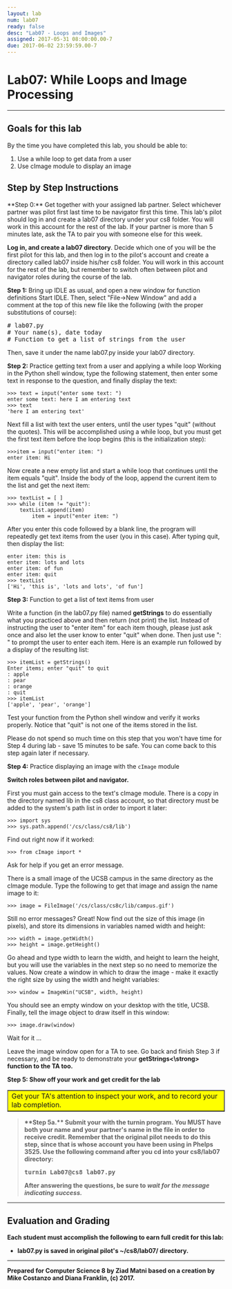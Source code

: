 ```yaml
---
layout: lab
num: lab07
ready: false
desc: "Lab07 - Loops and Images"
assigned: 2017-05-31 08:00:00.00-7
due: 2017-06-02 23:59:59.00-7
---
```


<div markdown='1'>

<h1>Lab07: While Loops and Image Processing</h1>

<hr>
<h2>Goals for this lab</h2>

By the time you have completed this lab, you should be able to:
<ol>
<li>Use a while loop to get data from a user</li>
<li>Use cImage module to display an image</li>
</ol>

<h2>Step by Step Instructions</h2>
**Step 0:** Get together with your assigned lab partner.
Select whichever partner was pilot first last time to be navigator first this time. This lab's pilot should log in and create a lab07 directory under your cs8 folder. You will work in this account for the rest of the lab. If your partner is more than 5 minutes late, ask the TA to pair you with someone else for this week.

<b>Log in, and create a lab07 directory</b>.
Decide which one of you will be the first pilot for this lab, and then log in to the pilot's account and create a directory called lab07 inside his/her cs8 folder. You will work in this account for the rest of the lab, but remember to switch often between pilot and navigator roles during the course of the lab.

**Step 1:** Bring up IDLE as usual, and open a new window for function definitions
Start IDLE. Then, select &quot;File-&gt;New Window&quot; and add a comment at the top of this new file like the following (with the proper substitutions of course): 

<pre>
# lab07.py
# Your name(s), date today
# Function to get a list of strings from the user
</pre>

Then, save it under the name lab07.py inside your lab07 directory.

**Step 2:** Practice getting text from a user and applying a while loop
Working in the Python shell window, type the following statement, then enter some text in response to the question, and finally display the text:

```
>>> text = input("enter some text: ")
enter some text: here I am entering text
>>> text
'here I am entering text'
```

Next fill a list with text the user enters, until the user types "quit" (without the quotes). This will be accomplished using a while loop, but you must get the first text item before the loop begins (this is the initialization step):

```
>>>item = input("enter item: ")
enter item: Hi
```

Now create a new empty list and start a while loop that continues until the item equals "quit". Inside the body of the loop, append the current item to the list and get the next item:

```
>>> textList = [ ]
>>> while (item != "quit"):
    textList.append(item)
        item = input("enter item: ")
```

After you enter this code followed by a blank line, the program will repeatedly get text items from the user (you in this case). After typing quit, then display the list:

```
enter item: this is
enter item: lots and lots
enter item: of fun
enter item: quit
>>> textList
['Hi', 'this is', 'lots and lots', 'of fun']
```

**Step 3:** Function to get a list of text items from user

Write a function (in the lab07.py file) named <strong>getStrings</strong> to do essentially what you practiced above and then return (not print) the list. Instead of instructing the user to "enter item" for each item though, please just ask once and also let the user know to enter "quit" when done. Then just use ": " to prompt the user to enter each item. Here is an example run followed by a display of the resulting list:

```
>>> itemList = getStrings()
Enter items; enter "quit" to quit
: apple
: pear
: orange
: quit
>>> itemList
['apple', 'pear', 'orange']
```

Test your function from the Python shell window and verify it works properly. Notice that "quit" is not one of the items stored in the list.

Please do not spend so much time on this step that you won't have time for Step 4 during lab - save 15 minutes to be safe. You can come back to this step again later if necessary.

**Step 4:** Practice displaying an image with the `cImage` module

<strong>Switch roles between pilot and navigator.</strong>

First you must gain access to the text's cImage module. There is a copy in the directory named lib in the cs8 class account, so that directory must be added to the system's path list in order to import it later:

```
>>> import sys
>>> sys.path.append('/cs/class/cs8/lib')
```

Find out right now if it worked:

```
>>> from cImage import *
```

Ask for help if you get an error message.

There is a small image of the UCSB campus in the same directory as the cImage module. Type the following to get that image and assign the name image to it:

```
>>> image = FileImage('/cs/class/cs8c/lib/campus.gif')
```

Still no error messages? Great! Now find out the size of this image (in pixels), and store its dimensions in variables named width and height:

```
>>> width = image.getWidth()
>>> height = image.getHeight()
```

Go ahead and type width to learn the width, and height to learn the height, but you will use the variables in the next step so no need to memorize the values. Now create a window in which to draw the image - make it exactly the right size by using the width and height variables:

```
>>> window = ImageWin("UCSB", width, height)
```

You should see an empty window on your desktop with the title, UCSB. Finally, tell the image object to draw itself in this window:

```
>>> image.draw(window)
```

Wait for it ...

Leave the image window open for a TA to see. Go back and finish Step 3 if necessary, and be ready to demonstrate your <strong>getStrings<\strong> function to the TA too.

**Step 5:** Show off your work and get credit for the lab

<table bgcolor="yellow" border="1" cellpadding="4"><tbody><tr><td>
   Get your TA's attention to inspect your work, and to record your lab completion.
</td></tr></tbody></table>

<blockquote>
**Step 5a.**
Submit your with the turnin program. You MUST have both your name and your partner's name in the file in order to receive credit. Remember that the original pilot needs to do this step, since that is whose account you have been using in Phelps 3525. Use the following command after you cd into your cs8/lab07 directory:

<pre>turnin Lab07@cs8 lab07.py</pre>

After answering the questions, be sure to <em>wait for the message indicating success.</em>
</blockquote>

<hr>
<h2>Evaluation and Grading</h2>
Each student must accomplish the following to earn full credit for this lab:
 <ul>
   <li>lab07.py is saved in original pilot's ~/cs8/lab07/ directory.</li>
 </ul>

<hr>
Prepared for Computer Science 8 by Ziad Matni based on a creation by Mike Costanzo and Diana Franklin, (c) 2017.

</div>
